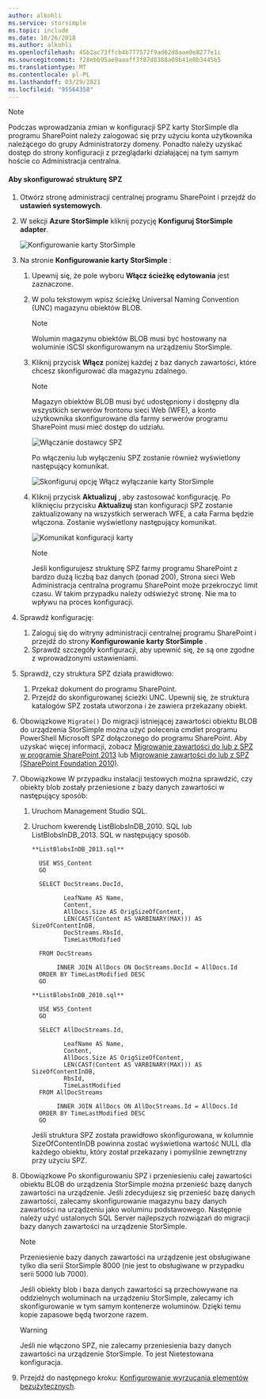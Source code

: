```yaml
---
author: alkohli
ms.service: storsimple
ms.topic: include
ms.date: 10/26/2018
ms.author: alkohli
ms.openlocfilehash: 45b2ac73ffcb4b777572f9ad62d8aae0e8277e1c
ms.sourcegitcommit: f28ebb95ae9aaaff3f87d8388a09b41e0b3445b5
ms.translationtype: MT
ms.contentlocale: pl-PL
ms.lasthandoff: 03/29/2021
ms.locfileid: "95564358"
---
```

> [!NOTE]
> Podczas wprowadzania zmian w konfiguracji SPZ karty StorSimple dla programu SharePoint należy zalogować się przy użyciu konta użytkownika należącego do grupy Administratorzy domeny. Ponadto należy uzyskać dostęp do strony konfiguracji z przeglądarki działającej na tym samym hoście co Administracja centralna.
> 
> 

#### <a name="to-configure-rbs"></a>Aby skonfigurować strukturę SPZ
1. Otwórz stronę administracji centralnej programu SharePoint i przejdź do **ustawień systemowych**. 
2. W sekcji **Azure StorSimple** kliknij pozycję **Konfiguruj StorSimple adapter**.
   
    ![Konfigurowanie karty StorSimple](./media/storsimple-sharepoint-adapter-configure-rbs/HCS_SSASP_ConfigRBS1-include.png) 
3. Na stronie **Konfigurowanie karty StorSimple** :
   
   1. Upewnij się, że pole wyboru **Włącz ścieżkę edytowania** jest zaznaczone.
   2. W polu tekstowym wpisz ścieżkę Universal Naming Convention (UNC) magazynu obiektów BLOB.
      
      > [!NOTE]
      > Wolumin magazynu obiektów BLOB musi być hostowany na woluminie iSCSI skonfigurowanym na urządzeniu StorSimple.

   3. Kliknij przycisk **Włącz** poniżej każdej z baz danych zawartości, które chcesz skonfigurować dla magazynu zdalnego.
      
      > [!NOTE]
      > Magazyn obiektów BLOB musi być udostępniony i dostępny dla wszystkich serwerów frontonu sieci Web (WFE), a konto użytkownika skonfigurowane dla farmy serwerów programu SharePoint musi mieć dostęp do udziału.
      
      ![Włączanie dostawcy SPZ](./media/storsimple-sharepoint-adapter-configure-rbs/HCS_SSASP_ConfigRBS2-include.png)
      
      Po włączeniu lub wyłączeniu SPZ zostanie również wyświetlony następujący komunikat.
      
      ![Skonfiguruj opcję Włącz wyłączanie karty StorSimple](./media/storsimple-sharepoint-adapter-configure-rbs/HCS_ConfigureStorSimpleAdapterEnableDisableMessage-include.png)

   4. Kliknij przycisk **Aktualizuj** , aby zastosować konfigurację. Po kliknięciu przycisku **Aktualizuj** stan konfiguracji SPZ zostanie zaktualizowany na wszystkich serwerach WFE, a cała Farma będzie włączona. Zostanie wyświetlony następujący komunikat.
      
      ![Komunikat konfiguracji karty](./media/storsimple-sharepoint-adapter-configure-rbs/HCS_SSASP_ConfigRBS3-include.png)
      
      > [!NOTE]
      > Jeśli konfigurujesz strukturę SPZ farmy programu SharePoint z bardzo dużą liczbą baz danych (ponad 200), Strona sieci Web Administracja centralna programu SharePoint może przekroczyć limit czasu. W takim przypadku należy odświeżyć stronę. Nie ma to wpływu na proces konfiguracji.

4. Sprawdź konfigurację:
   
   1. Zaloguj się do witryny administracji centralnej programu SharePoint i przejdź do strony **Konfigurowanie karty StorSimple** .
   2. Sprawdź szczegóły konfiguracji, aby upewnić się, że są one zgodne z wprowadzonymi ustawieniami. 
5. Sprawdź, czy struktura SPZ działa prawidłowo:
   
   1. Przekaż dokument do programu SharePoint. 
   2. Przejdź do skonfigurowanej ścieżki UNC. Upewnij się, że struktura katalogów SPZ została utworzona i że zawiera przekazany obiekt.
6. Obowiązkowe `Migrate()` Do migracji istniejącej zawartości obiektu BLOB do urządzenia StorSimple można użyć polecenia cmdlet programu PowerShell Microsoft SPZ dołączonego do programu SharePoint. Aby uzyskać więcej informacji, zobacz [Migrowanie zawartości do lub z SPZ w programie SharePoint 2013][6] lub [Migrowanie zawartości do lub z SPZ (SharePoint Foundation 2010)][7].
7. Obowiązkowe W przypadku instalacji testowych można sprawdzić, czy obiekty blob zostały przeniesione z bazy danych zawartości w następujący sposób: 
   
   1. Uruchom Management Studio SQL.
   2. Uruchom kwerendę ListBlobsInDB_2010. SQL lub ListBlobsInDB_2013. SQL w następujący sposób.
      
      ```
      **ListBlobsInDB_2013.sql**
      
        USE WSS_Content
        GO
      
        SELECT DocStreams.DocId,
      
               LeafName AS Name,
               Content,
               AllDocs.Size AS OrigSizeOfContent,
               LEN(CAST(Content AS VARBINARY(MAX))) AS SizeOfContentInDB,
               DocStreams.RbsId,
               TimeLastModified
      
        FROM DocStreams
      
             INNER JOIN AllDocs ON DocStreams.DocId = AllDocs.Id
        ORDER BY TimeLastModified DESC
        GO
      
      **ListBlobsInDB_2010.sql**
      
        USE WSS_Content
        GO
      
        SELECT AllDocStreams.Id,
      
               LeafName AS Name,
               Content,
               AllDocs.Size AS OrigSizeOfContent,
               LEN(CAST(Content AS VARBINARY(MAX))) AS SizeOfContentInDB,
               RbsId,
               TimeLastModified
        FROM AllDocStreams
      
             INNER JOIN AllDocs ON AllDocStreams.Id = AllDocs.Id
        ORDER BY TimeLastModified DESC
        GO
      ```
      
      Jeśli struktura SPZ została prawidłowo skonfigurowana, w kolumnie SizeOfContentInDB powinna zostać wyświetlona wartość NULL dla każdego obiektu, który został przekazany i pomyślnie zewnętrzny przy użyciu SPZ.
8. Obowiązkowe Po skonfigurowaniu SPZ i przeniesieniu całej zawartości obiektu BLOB do urządzenia StorSimple można przenieść bazę danych zawartości na urządzenie. Jeśli zdecydujesz się przenieść bazę danych zawartości, zalecamy skonfigurowanie magazynu bazy danych zawartości na urządzeniu jako woluminu podstawowego. Następnie należy użyć ustalonych SQL Server najlepszych rozwiązań do migracji bazy danych zawartości na urządzenie StorSimple. 
   
   > [!NOTE]
   > Przeniesienie bazy danych zawartości na urządzenie jest obsługiwane tylko dla serii StorSimple 8000 (nie jest to obsługiwane w przypadku serii 5000 lub 7000).
   
   Jeśli obiekty blob i baza danych zawartości są przechowywane na oddzielnych woluminach na urządzeniu StorSimple, zalecamy ich skonfigurowanie w tym samym kontenerze woluminów. Dzięki temu kopie zapasowe będą tworzone razem.
   
   > [!WARNING]
   > Jeśli nie włączono SPZ, nie zalecamy przeniesienia bazy danych zawartości na urządzenie StorSimple. To jest Nietestowana konfiguracja.
   
9. Przejdź do następnego kroku: [Konfigurowanie wyrzucania elementów bezużytecznych](#configure-garbage-collection).

[6]: /SharePoint/administration/migrate-content-into-or-out-of-rbs
[7]: /previous-versions/office/sharepoint-foundation-2010/ff628255(v=office.14)